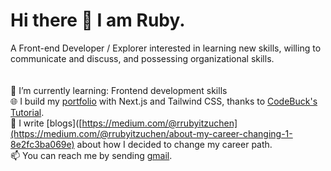 # Hi there 👋 I am Ruby.

A Front-end Developer / Explorer interested in learning new skills, willing to communicate and discuss, and possessing organizational skills.
<br /><br /><br />
🌱 I’m currently learning: Frontend development skills 
<br />
🌐 I build my [portfolio](https://rubytzu.github.io/Next.js-Developer-Portfolio) with Next.js and Tailwind CSS, thanks to [CodeBuck's Tutorial](https://github.com/codebucks27/Next.js-Developer-Portfolio-Starter-Code). 
<br />
📔 I write [blogs]([https://medium.com/@rrubyitzuchen](https://medium.com/@rrubyitzuchen/about-my-career-changing-1-8e2fc3ba069e) about how I decided to change my career path.
<br />
📫 You can reach me by sending [gmail](rrubyitzuchen@gmail).
<!--
**RubyTzu/RubyTzu** is a ✨ _special_ ✨ repository because its `README.md` (this file) appears on your GitHub profile.

Here are some ideas to get you started:

- 🔭 I’m currently working on ...
- 🌱 I’m currently learning ...
- 👯 I’m looking to collaborate on ...
- 🤔 I’m looking for help with ...
- 💬 Ask me about ...
- 📫 How to reach me: ...
- 😄 Pronouns: ...
- ⚡ Fun fact: ...
-->
